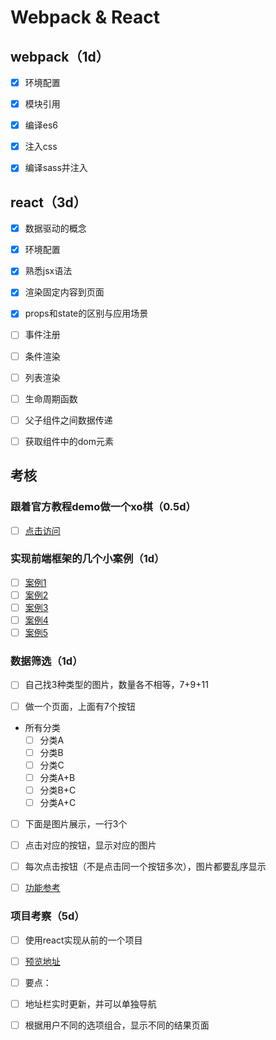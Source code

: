 # Webpack & React

## webpack（1d）

- [x] 环境配置
- [x] 模块引用
- [x] 编译es6
- [x] 注入css
- [x] 编译sass并注入



## react（3d）

- [x] 数据驱动的概念
- [x] 环境配置
- [x] 熟悉jsx语法
- [x] 渲染固定内容到页面
- [x] props和state的区别与应用场景
- [ ] 事件注册
- [ ] 条件渲染
- [ ] 列表渲染
- [ ] 生命周期函数
- [ ] 父子组件之间数据传递
- [ ] 获取组件中的dom元素



## 考核

### 跟着官方教程demo做一个xo棋（0.5d）

- [ ] [点击访问](https://facebook.github.io/react/tutorial/tutorial.html)

### 实现前端框架的几个小案例（1d）

- [ ] [案例1](http://www.gbtags.com/gb/demoviewer/10407/a6b8d138-4f9f-4b2e-812e-416ece45b95f/example1.html.htm)
- [ ] [案例2](http://www.gbtags.com/gb/demoviewer/10407/a6b8d138-4f9f-4b2e-812e-416ece45b95f/example2.html.htm)
- [ ] [案例3](http://www.gbtags.com/gb/demoviewer/10407/a6b8d138-4f9f-4b2e-812e-416ece45b95f/example3.html.htm)
- [ ] [案例4](http://www.gbtags.com/gb/demoviewer/10407/a6b8d138-4f9f-4b2e-812e-416ece45b95f/example4.html.htm)
- [ ] [案例5](http://www.gbtags.com/gb/demoviewer/10407/a6b8d138-4f9f-4b2e-812e-416ece45b95f/example5.html.htm)

### 数据筛选（1d）

- [ ] 自己找3种类型的图片，数量各不相等，7+9+11

- [ ] 做一个页面，上面有7个按钮

- 所有分类
  - [ ] 分类A
  - [ ] 分类B
  - [ ] 分类C
  - [ ] 分类A+B
  - [ ] 分类B+C
  - [ ] 分类A+C

- [ ] 下面是图片展示，一行3个

- [ ] 点击对应的按钮，显示对应的图片

- [ ] 每次点击按钮（不是点击同一个按钮多次），图片都要乱序显示

- [ ] [功能参考](http://demos.clientapprove.com/NYT_tiffany/)

### 项目考察（5d）

- [ ] 使用react实现从前的一个项目

- [ ] [预览地址](http://www.clientapprove.com/preview/R29_holiday_gift_curator/)

- [ ] 要点：

- [ ] 地址栏实时更新，并可以单独导航

- [ ] 根据用户不同的选项组合，显示不同的结果页面
